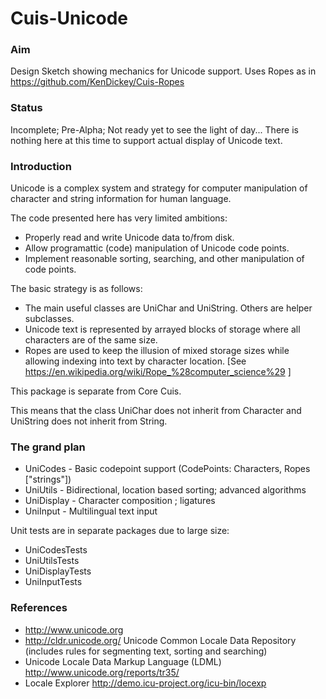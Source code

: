 Cuis-Unicode
============

### Aim

Design Sketch showing mechanics for Unicode support. Uses Ropes as in
https://github.com/KenDickey/Cuis-Ropes


### Status

Incomplete; Pre-Alpha; Not ready yet to see the light of day...
There is nothing here at this time to support actual display of Unicode text.


### Introduction

Unicode is a complex system and strategy for computer manipulation of character and string information 
for human language. 

The code presented here has very limited ambitions:

- Properly read and write Unicode data to/from disk.
- Allow programattic (code) manipulation of Unicode code points.
- Implement reasonable sorting, searching, and other manipulation of code points.
	

The basic strategy is as follows:
- The main useful classes are UniChar and UniString.  Others are helper subclasses.
- Unicode text is represented by arrayed blocks of storage where all characters are of the same size.
- Ropes are used to keep the illusion of mixed storage sizes while allowing indexing into text by character location.
  [See https://en.wikipedia.org/wiki/Rope_%28computer_science%29 ]

This package is separate from Core Cuis.  

This means that the class UniChar does not inherit from Character and UniString does not inherit from String. 


### The grand plan

- UniCodes	- Basic codepoint support (CodePoints: Characters, Ropes ["strings"])
- UniUtils	- Bidirectional, location based sorting; advanced algorithms
- UniDisplay	- Character composition ; ligatures
- UniInput	- Multilingual text input

Unit tests are in separate packages due to large size:

- UniCodesTests
- UniUtilsTests
- UniDisplayTests
- UniInputTests


### References

- http://www.unicode.org
- http://cldr.unicode.org/ Unicode Common Locale Data Repository (includes rules for segmenting text, sorting and searching)
- Unicode Locale Data Markup Language (LDML) http://www.unicode.org/reports/tr35/
- Locale Explorer http://demo.icu-project.org/icu-bin/locexp

